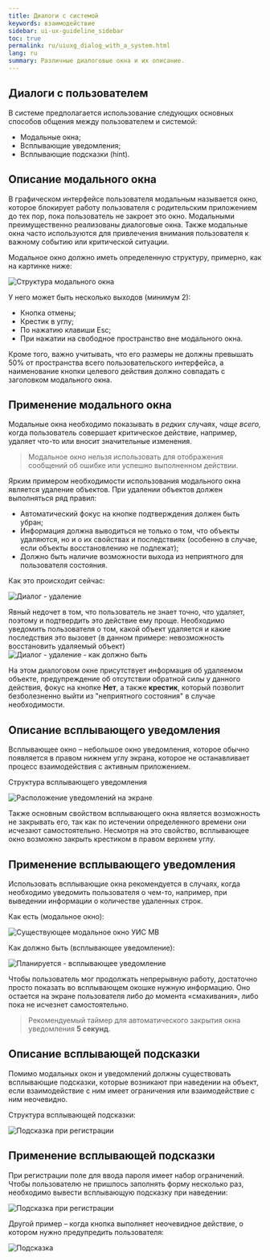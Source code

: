```yaml
---
title: Диалоги с системой
keywords: взаимодействие
sidebar: ui-ux-guideline_sidebar
toc: true
permalink: ru/uiuxg_dialog_with_a_system.html
lang: ru
summary: Различные диалоговые окна и их описание.
---
```


## Диалоги с пользователем

В системе предполагается использование следующих основных способов общения между пользователем и системой:

* Модальные окна;
* Всплывающие уведомления;
* Всплывающие подсказки (hint).

## Описание модального окна

В графическом интерфейсе пользователя модальным называется окно, которое блокирует работу пользователя с родительским приложением до тех пор, пока пользователь не закроет это окно. Модальными преимущественно реализованы диалоговые окна. Также модальные окна часто используются для привлечения внимания пользователя к важному событию или критической ситуации.

Модальное окно должно иметь определенную структуру, примерно, как на картинке ниже:

![Структура модального окна](/images/pages/guides/ui-ux-guideline/uiuxg_dialog_with_a_system/1.png)

У него может быть несколько выходов (минимум 2):

* Кнопка отмены;
* Крестик в углу;
* По нажатию клавиши Esc;
* При нажатии на свободное пространство вне модального окна.

Кроме того, важно учитывать, что его размеры не должны превышать 50% от пространства всего пользовательского интерфейса, а наименование кнопки целевого действия должно совпадать с заголовком модального окна.

## Применение модального окна

Модальные окна необходимо показывать в *редких* случаях, *чаще всего,* когда пользователь совершает критическое действие, например, удаляет что-то или вносит значительные изменения.

>Модальное окно нельзя использовать для отображения сообщений об ошибке или успешно выполненном действии.

Ярким примером необходимости использования модального окна является удаление объектов.
При удалении объектов должен выполняться ряд правил:

* Автоматический фокус на кнопке подтверждения должен быть убран;
* Информация должна выводиться не только о том, что объекты удаляются, но и о их свойствах и последствиях (особенно в случае, если объекты восстановлению не подлежат);
* Должно быть наличие возможности выхода из неприятного для пользователя состояния.

Как это происходит сейчас:

![Диалог - удаление](/images/pages/guides/ui-ux-guideline/uiuxg_dialog_with_a_system/5.png)

Явный недочет в том, что пользователь не знает точно, что удаляет, поэтому и подтвердить это действие ему проще. Необходимо уведомить пользователя о том, какой объект удаляется и какие последствия это вызовет (в данном примере: невозможность восстановить удаляемый объект)
![Диалог - удаление - как должно быть](/images/pages/guides/ui-ux-guideline/uiuxg_dialog_with_a_system/delete.png)

На этом диалоговом окне присутствует информация об удаляемом объекте, предупреждение об отсутствии обратной силы у данного действия, фокус на кнопке **Нет**, а также **крестик**, который позволит безболезненно выйти из "неприятного состояния" в случае необходимости.

## Описание всплывающего уведомления

Всплывающее окно – небольшое окно уведомления, которое обычно появляется в правом нижнем углу экрана, которое не останавливает процесс взаимодействия с активным приложением.

Структура всплывающего уведомления

![Расположение уведомлений на экране](/images/pages/guides/ui-ux-guideline/uiuxg_dialog_with_a_system/notification.png)

Также основным свойством всплывающего окна является возможность не закрывать его, так как по истечении определенного времени они исчезают самостоятельно. Несмотря на это свойство, всплывающее окно возможно закрыть крестиком в правом верхнем углу.

## Применение всплывающего уведомления

Использовать всплывающие окна рекомендуется в случаях, когда необходимо уведомить пользователя о чем-то, например, при выведении информации о количестве удаленных строк.

Как есть (модальное окно):

![Существующее модальное окно УИС МВ](/images/pages/guides/ui-ux-guideline/uiuxg_dialog_with_a_system/2.png)

Как должно быть (всплывающее уведомление):

![Планируется - всплывающее уведомление](/images/pages/guides/ui-ux-guideline/uiuxg_dialog_with_a_system/nt.png)

Чтобы пользователь мог продолжать непрерывную работу, достаточно просто показать во всплывающем окошке нужную информацию. Оно остается на экране пользователя либо до момента «смахивания», либо пока не исчезнет самостоятельно.

> Рекомендуемый таймер для автоматического закрытия окна уведомления **5 секунд**.

## Описание всплывающей подсказки

Помимо модальных окон и уведомлений должны существовать всплывающие подсказки, которые возникают при наведении на объект, если взаимодействие с ним имеет ограничения или взаимодействие с ним неочевидно.

Структура всплывающей подсказки:

![Подсказка при регистрации](/images/pages/guides/ui-ux-guideline/uiuxg_dialog_with_a_system/hiint.png)

## Применение всплывающей подсказки

При регистрации поле для ввода пароля имеет набор ограничений. Чтобы пользователю не пришлось заполнять форму несколько раз, необходимо вывести всплывающую подсказку при наведении:

![Подсказка при регистрации](/images/pages/guides/ui-ux-guideline/uiuxg_dialog_with_a_system/registration.png)

Другой пример – когда кнопка выполняет неочевидное действие, о котором нужно предупредить пользователя:

![Подсказка](/images/pages/guides/ui-ux-guideline/uiuxg_dialog_with_a_system/hint.png)

